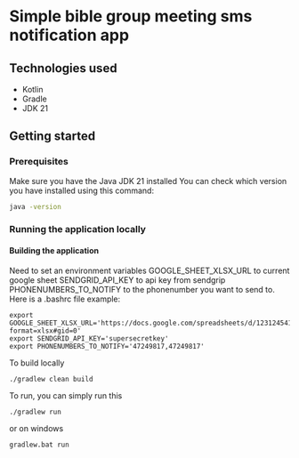 # Simple bible group meeting sms notification app

## Technologies used
* Kotlin
* Gradle
* JDK 21


## Getting started

### Prerequisites
Make sure you have the Java JDK 21 installed
You can check which version you have installed using this command:
``` bash
java -version
```

### Running the application locally

#### Building the application
Need to set an environment variables
GOOGLE_SHEET_XLSX_URL to current google sheet
SENDGRID_API_KEY to api key from sendgrip
PHONENUMBERS_TO_NOTIFY to the phonenumber you want to send to.
Here is a .bashrc file example:
``` shell bash
export GOOGLE_SHEET_XLSX_URL='https://docs.google.com/spreadsheets/d/12312454123123/export?format=xlsx#gid=0'
export SENDGRID_API_KEY='supersecretkey'
export PHONENUMBERS_TO_NOTIFY='47249817,47249817'
```

To build locally
``` shell bash
./gradlew clean build
```

To run, you can simply run this
``` shell bash
./gradlew run
```
or on windows 
```
gradlew.bat run
```
